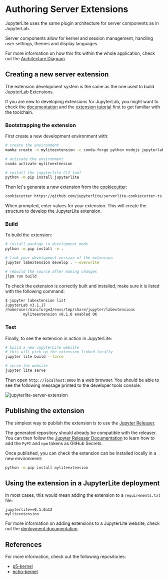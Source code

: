 # Authoring Server Extensions

JupyterLite uses the same plugin architecture for server components as in JupyterLab.

Server components allow for kernel and session management, handling user settings,
themes and display languages.

For more information on how this fits within the whole application, check out the
[Architecture Diagram](./architecture.md).

## Creating a new server extension

The extension development system is the same as the one used to build JupyterLab
Extensions.

If you are new to developing extensions for JupyterLab, you might want to check the
[documentation] and the [extension tutorial] first to get familiar with the toolchain.

[documentation]: https://jupyterlab.readthedocs.io/en/latest/user/extensions.html
[extension tutorial]:
  https://jupyterlab.readthedocs.io/en/latest/extension/extension_tutorial.html
[cookiecutter]: https://github.com/jupyterlite/serverlite-cookiecutter-ts

### Bootstrapping the extension

First create a new development environment with:

```bash
# create the environment
mamba create -n myliteextension -c conda-forge python nodejs jupyterlab jupyter-packaging cookiecutter -y

# activate the environment
conda activate myliteextension

# install the jupyterlite CLI tool
python -m pip install jupyterlite
```

Then let's generate a new extension from the [cookiecutter]:

```bash
cookiecutter https://github.com/jupyterlite/serverlite-cookiecutter-ts
```

When prompted, enter values for your extension. This will create the structure to
develop the JupyterLite extension.

### Build

To build the extension:

```bash
# install package in development mode
python -m pip install -e .

# link your development version of the extension
jupyter labextension develop . --overwrite

# rebuild the source after making changes
jlpm run build
```

To check the extension is correctly built and installed, make sure it is listed with the
following command:

```bash
$ jupyter labextension list
JupyterLab v3.1.17
/home/user/miniforge3/envs/tmp/share/jupyter/labextensions
        myliteextension v0.1.0 enabled OK
```

### Test

Finally, to see the extension in action in JupyterLite:

```bash
# build a new JupyterLite website
# this will pick up the extension linked locally
jupyter lite build --force

# serve the website
jupyter lite serve
```

Then open `http://localhost:8000` in a web browser. You should be able to see the
following message printed to the developer tools console:

![jupyterlite-server-extension](https://user-images.githubusercontent.com/591645/136397303-deb1187f-8ab0-4b8c-aa61-f4f8eab76258.png)

## Publishing the extension

The simplest way to publish the extension is to use the [Jupyter Releaser].

The generated repository should already be compatible with the releaser. You can then
follow the [Jupyter Releaser Documentation] to learn how to add the `PyPI` and `npm`
tokens as GitHub Secrets.

Once published, you can check the extension can be installed locally in a new
environment:

```bash
python -m pip install myliteextension
```

[jupyter releaser]: https://github.com/jupyter-server/jupyter_releaser
[jupyter releaser documentation]: https://jupyter-releaser.readthedocs.io/en/latest/

## Using the extension in a JupyterLite deployment

In most cases, this would mean adding the extension to a `requirements.txt` file:

```
jupyterlite==0.1.0a12
myliteextension
```

For more information on adding extensions to a JupyterLite website, check out the
[deployment documentation](./configuring.md#adding-extensions).

## References

For more information, check out the following repositories:

- [p5-kernel](https://github.com/jupyterlite/p5-kernel)
- [echo-kernel](https://github.com/jupyterlite/echo-kernel)
